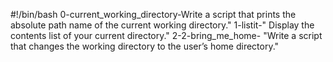 #!/bin/bash
0-current_working_directory-Write a script that prints the absolute path name of the current working directory."
1-listit-" Display the contents list of your current directory."
2-2-bring_me_home- "Write a script that changes the working directory to the user’s home directory."




